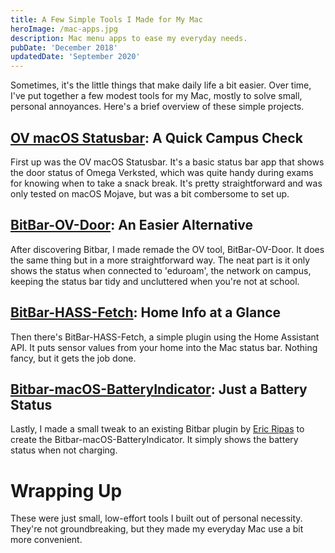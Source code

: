 ```yaml
---
title: A Few Simple Tools I Made for My Mac
heroImage: /mac-apps.jpg
description: Mac menu apps to ease my everyday needs.
pubDate: 'December 2018'
updatedDate: 'September 2020'
---
```


Sometimes, it's the little things that make daily life a bit easier. Over time, I've put together a few modest tools for my Mac, mostly to solve small, personal annoyances. Here's a brief overview of these simple projects.

## [OV macOS Statusbar](https://github.com/petrepa/OV-Mac-OS-Statusbar): A Quick Campus Check
First up was the OV macOS Statusbar. It's a basic status bar app that shows the door status of Omega Verksted, which was quite handy during exams for knowing when to take a snack break. It's pretty straightforward and was only tested on macOS Mojave, but was a bit combersome to set up.



## [BitBar-OV-Door](https://github.com/petrepa/BitBar-OV-door): An Easier Alternative
After discovering Bitbar, I made remade the OV tool, BitBar-OV-Door. It does the same thing but in a more straightforward way. The neat part is it only shows the status when connected to 'eduroam', the network on campus, keeping the status bar tidy and uncluttered when you're not at school.

## [BitBar-HASS-Fetch](https://github.com/petrepa/BitBar-HASS-fetch): Home Info at a Glance
Then there's BitBar-HASS-Fetch, a simple plugin using the Home Assistant API. It puts sensor values from your home into the Mac status bar. Nothing fancy, but it gets the job done.

## [Bitbar-macOS-BatteryIndicator](https://github.com/petrepa/Bitbar-macOS-batteryindicator): Just a Battery Status
Lastly, I made a small tweak to an existing Bitbar plugin by [Eric Ripas](https://getbitbar.com/plugins/System/Battery/battery-status.20s.py) to create the Bitbar-macOS-BatteryIndicator. It simply shows the battery status when not charging.

# Wrapping Up
These were just small, low-effort tools I built out of personal necessity. They're not groundbreaking, but they made my everyday Mac use a bit more convenient.